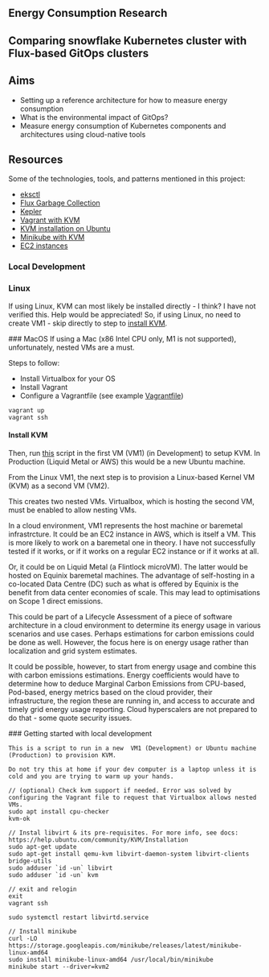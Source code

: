 ## Energy Consumption Research
## Comparing snowflake Kubernetes cluster with Flux-based GitOps clusters

## Aims
- Setting up a reference architecture for how to measure energy consumption
- What is the environmental impact of GitOps?
- Measure energy consumption of Kubernetes components and architectures using cloud-native tools

## Resources

Some of the technologies, tools, and patterns mentioned in this project:
- [eksctl](https://github.com/weaveworks/eksctl)
- [Flux Garbage Collection](https://fluxcd.io/legacy/flux/references/garbagecollection/)
- [Kepler](https://github.com/sustainable-computing-io/kepler)
- [Vagrant with KVM](https://dev.to/vumdao/create-an-ubuntu-20-04-server-using-vagrant-3d2i)
- [KVM installation on Ubuntu](https://help.ubuntu.com/community/KVM/Installation)
- [Minikube with KVM](https://minikube.sigs.k8s.io/docs/drivers/kvm2/)
- [EC2 instances](https://docs.aws.amazon.com/AWSEC2/latest/UserGuide/instance-types.html)

### Local Development

### Linux
If using Linux, KVM can most likely be installed directly - I think? I have not verified this. Help would be appreciated!
So, if using Linux, no need to create VM1 - skip directly to step to [install KVM](#install-kvm).

### MacOS
If using a Mac (x86 Intel CPU only, M1 is not supported), unfortunately, nested VMs are a must.

Steps to follow:
- Install Virtualbox for your OS
- Install Vagrant
- Configure a Vagrantfile (see example [Vagrantfile](TODO))

```
vagrant up
vagrant ssh
```

#### Install KVM
Then, run [this](TODO) script in the first VM (VM1) (in Development) to setup KVM.
In Production (Liquid Metal or AWS) this would be a new Ubuntu machine.

From the Linux VM1, the next step is to provision a Linux-based Kernel VM (KVM) as a second VM (VM2).

This creates two nested VMs. Virtualbox, which is hosting the second VM, must be enabled to allow nesting VMs.

In a cloud environment, VM1 represents the host machine or baremetal infrastrcture.
It could be an EC2 instance in AWS, which is itself a VM. This is more likely to work on a baremetal one in theory.
I have not successfully tested if it works, or if it works on a regular EC2 instance or if it works at all.

Or, it could be on Liquid Metal (a Flintlock microVM). The latter would be hosted on Equinix baremetal machines.
The advantage of self-hosting in a co-located Data Centre (DC) such as what is offered by Equinix is
the benefit from data center economies of scale. This may lead to optimisations on Scope 1 direct emissions.

This could be part of a Lifecycle Assessment of a piece of software architecture in a cloud environment to
determine its energy usage in various scenarios and use cases. Perhaps estimations for carbon emissions could be done as well.
However, the focus here is on energy usage rather than localization and grid system estimates.

It could be possible, however, to start from energy usage and combine this with carbon emissions estimations.
Energy coefficients would have to determine how to deduce Marginal Carbon Emissions from CPU-based, Pod-based, energy metrics
based on the cloud provider, their infrastructure, the region these are running in, and access to accurate and timely
grid energy usage reporting. Cloud hyperscalers are not prepared to do that - some quote security issues.

### Getting started with local development

```shell
This is a script to run in a new  VM1 (Development) or Ubuntu machine (Production) to provision KVM.

Do not try this at home if your dev computer is a laptop unless it is cold and you are trying to warm up your hands.

// (optional) Check kvm support if needed. Error was solved by configuring the Vagrant file to request that Virtualbox allows nested VMs.
sudo apt install cpu-checker
kvm-ok

// Instal libvirt & its pre-requisites. For more info, see docs: https://help.ubuntu.com/community/KVM/Installation
sudo apt-get update
sudo apt-get install qemu-kvm libvirt-daemon-system libvirt-clients bridge-utils
sudo adduser `id -un` libvirt
sudo adduser `id -un` kvm

// exit and relogin
exit
vagrant ssh

sudo systemctl restart libvirtd.service

// Install minikube
curl -LO https://storage.googleapis.com/minikube/releases/latest/minikube-linux-amd64
sudo install minikube-linux-amd64 /usr/local/bin/minikube
minikube start --driver=kvm2
```
